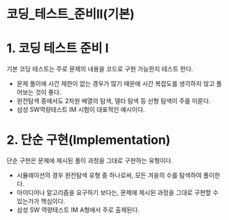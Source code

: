 # 코딩_테스트_준비ll(기본)

# 1. 코딩 테스트 준비 l

기본 코딩 테스트는 주로 문제의 내용을 코드로 구현 가능한지 테스트 한다.

- 문제 풀이에 시간 제한이 없는 경우가 많기 때문에 시간 복잡도를 생각하지 않고 풀어보는 것이 좋다.
- 완전탐색 중에서도 2차원 배열의 탐색, 델타 탐색 등 선형 탐색이 주를 이룬다.
- 삼성 SW역량테스트 IM 시험이 대표적인 예시이다.

# 2. 단순 구현(Implementation)

단순 구현은 문제에 제시된 풀이 과정을 그대로 구현하는 유형이다.

- 시뮬레이션의 경우 완전탐색 유형 중 하나로써, 모든 겨웅의 수를 탐색하여 풀이한다.
- 아이디어나 알고리즘을 요구하기 보다는, 문제에 제시된 과정을 그대로 구현할 수 있는가가 핵심이다.
- 삼성 SW 역량테스트 IM A형에서 주로 출제된다.

